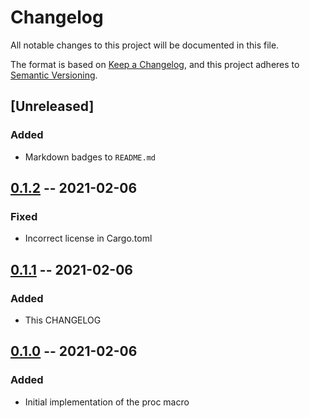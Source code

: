 # Changelog
All notable changes to this project will be documented in this file.

The format is based on [Keep a Changelog](https://keepachangelog.com/en/1.0.0/),
and this project adheres to [Semantic Versioning](https://semver.org/spec/v2.0.0.html).

## [Unreleased]
### Added
- Markdown badges to `README.md`

## [0.1.2] -- 2021-02-06
### Fixed
- Incorrect license in Cargo.toml

## [0.1.1] -- 2021-02-06
### Added
- This CHANGELOG

## [0.1.0] -- 2021-02-06
### Added
- Initial implementation of the proc macro

[0.1.0]: https://github.com/zfzackfrost/iffy-rs/releases/tag/v0.1.0
[0.1.1]: https://github.com/zfzackfrost/iffy-rs/releases/tag/v0.1.1
[0.1.2]: https://github.com/zfzackfrost/iffy-rs/releases/tag/v0.1.2

